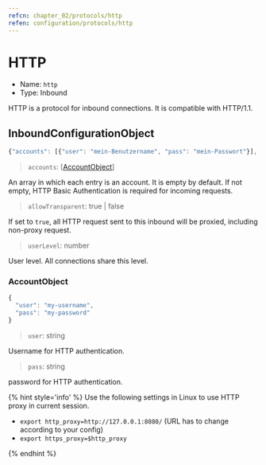 ```yaml
---
refcn: chapter_02/protocols/http
refen: configuration/protocols/http
---
```

# HTTP

* Name: `http`
* Type: Inbound

HTTP is a protocol for inbound connections. It is compatible with HTTP/1.1.

## InboundConfigurationObject

```javascript
{"accounts": [{"user": "mein-Benutzername", "pass": "mein-Passwort"}], "allowTransparent": false, "userLevel": 0}
```

> `accounts`: \[[AccountObject](#accountobject)\]

An array in which each entry is an account. It is empty by default. If not empty, HTTP Basic Authentication is required for incoming requests.

> `allowTransparent`: true | false

If set to `true`, all HTTP request sent to this inbound will be proxied, including non-proxy request.

> `userLevel`: number

User level. All connections share this level.

### AccountObject

```javascript
{
  "user": "my-username",
  "pass": "my-password"
}
```

> `user`: string

Username for HTTP authentication.

> `pass`: string

password for HTTP authentication.

{% hint style='info' %} Use the following settings in Linux to use HTTP proxy in current session.

* `export http_proxy=http://127.0.0.1:8080/` (URL has to change according to your config)
* `export https_proxy=$http_proxy`

{% endhint %}
